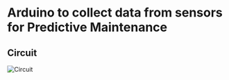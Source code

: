 # Arduino to collect data from sensors for Predictive Maintenance

## Circuit 

![Circuit](https://github.com/kashishmadan/predictive-maintenance/blob/master/Images/image1.jpeg)
